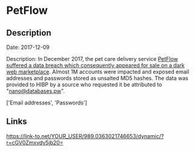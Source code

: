 # PetFlow

## Description

Date: 2017-12-09

Description:
In December 2017, the pet care delivery service <a href="https://techcrunch.com/2019/02/14/hacker-strikes-again/" target="_blank" rel="noopener">PetFlow suffered a data breach which consequently appeared for sale on a dark web marketplace</a>. Almost 1M accounts were impacted and exposed email addresses and passwords stored as unsalted MD5 hashes. The data was provided to HIBP by a source who requested it be attributed to &quot;nano@databases.pw&quot;.


['Email addresses', 'Passwords']

## Links

https://link-to.net/YOUR_USER/989.0363021746653/dynamic/?r=cGV0Zmxvdy5jb20=